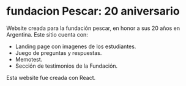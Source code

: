 # fundacion Pescar: 20 aniversario

Website creada para la fundación pescar, en honor a sus 20 años en Argentina.
Este sitio cuenta con:
- Landing page con imagenes de los estudiantes.
- Juego de preguntas y respuestas.
- Memotest.
- Sección de testimonios de la Fundación.

Esta website fue creada con React.
